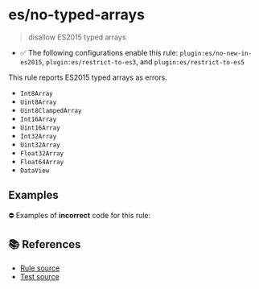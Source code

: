 # es/no-typed-arrays
> disallow ES2015 typed arrays

- ✅ The following configurations enable this rule: `plugin:es/no-new-in-es2015`, `plugin:es/restrict-to-es3`, and `plugin:es/restrict-to-es5`

This rule reports ES2015 typed arrays as errors.

- `Int8Array`
- `Uint8Array`
- `Uint8ClampedArray`
- `Int16Array`
- `Uint16Array`
- `Int32Array`
- `Uint32Array`
- `Float32Array`
- `Float64Array`
- `DataView`

## Examples

⛔ Examples of **incorrect** code for this rule:

<eslint-playground type="bad" code="/*eslint es/no-typed-arrays: error */
let numbers = new Int32Array(10)
" />

## 📚 References

- [Rule source](https://github.com/mysticatea/eslint-plugin-es/blob/v4.0.0/lib/rules/no-typed-arrays.js)
- [Test source](https://github.com/mysticatea/eslint-plugin-es/blob/v4.0.0/tests/lib/rules/no-typed-arrays.js)
